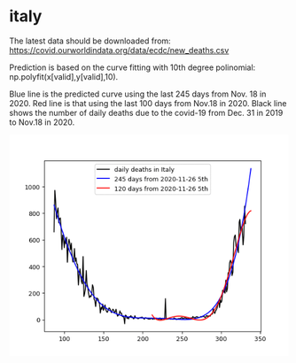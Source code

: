 # italy

The latest data should be downloaded from:
 https://covid.ourworldindata.org/data/ecdc/new_deaths.csv
 
 Prediction is based on the curve fitting with 10th degree polinomial: np.polyfit(x[valid],y[valid],10).
 
 Blue line is the predicted curve using the last 245 days from Nov. 18 in 2020. Red line is that using the last 100 days from Nov.18 in 2020. Black line shows the number of daily deaths due to the covid-19 from Dec. 31 in 2019 to Nov.18 in 2020.
 
 <img src='italy.gif' height=400 width=600>
 
